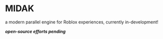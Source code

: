 # MIDAK
a modern parallel engine for Roblox experiences, currently in-development!

***open-source efforts pending***
